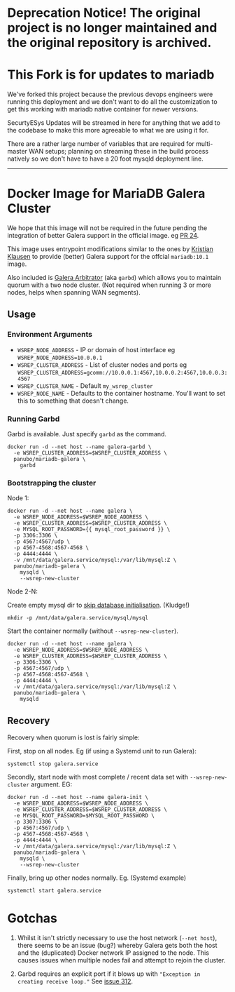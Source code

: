 # Deprecation Notice! The original project is no longer maintained and the original repository is archived.

# This Fork is for updates to mariadb
We've forked this project because the previous devops engineers were running this deployment and we don't want to do all the customization to get this working with mariadb native container for newer versions.

SecurtyESys Updates will be streamed in here for anything that we add to the codebase to make this more agreeable to what we are using it for.

There are a rather large number of variables that are required for multi-master WAN setups; planning on streaming these in the build process natively so we don't have to have a 20 foot mysqld deployment line.

---

# Docker Image for MariaDB Galera Cluster

We hope that this image will not be required in the future pending the integration of better Galera support in the official image.
eg [PR 24](https://github.com/docker-library/mariadb/pull/24/files).

This image uses entrypoint modifications similar to the ones by [Kristian Klausen](https://github.com/klausenbusk/mariadb/blob/78df6f06732897bee0a69ee6332884f9cb1f5fbd/10.1/docker-entrypoint.sh) to provide (better) Galera support for the offcial `mariadb:10.1` image.

Also included is [Galera Arbitrator](http://galeracluster.com/documentation-webpages/arbitrator.html) (aka `garbd`) which allows you to maintain quorum with a two node cluster. (Not required when running 3 or more nodes, helps when spanning WAN segments).

## Usage

### Environment Arguments

- `WSREP_NODE_ADDRESS` - IP or domain of host interface eg `WSREP_NODE_ADDRESS=10.0.0.1`
- `WSREP_CLUSTER_ADDRESS` - List of cluster nodes and ports eg `WSREP_CLUSTER_ADDRESS=gcomm://10.0.0.1:4567,10.0.0.2:4567,10.0.0.3:4567`
- `WSREP_CLUSTER_NAME` - Default `my_wsrep_cluster`
- `WSREP_NODE_NAME` - Defaults to the container hostname. You'll want to set this
to something that doesn't change.

### Running Garbd

Garbd is available. Just specify `garbd` as the command.

```
docker run -d --net host --name galera-garbd \
  -e WSREP_CLUSTER_ADDRESS=$WSREP_CLUSTER_ADDRESS \
  panubo/mariadb-galera \
    garbd
```

### Bootstrapping the cluster

Node 1:

```
docker run -d --net host --name galera \
  -e WSREP_NODE_ADDRESS=$WSREP_NODE_ADDRESS \
  -e WSREP_CLUSTER_ADDRESS=$WSREP_CLUSTER_ADDRESS \
  -e MYSQL_ROOT_PASSWORD={{ mysql_root_password }} \
  -p 3306:3306 \
  -p 4567:4567/udp \
  -p 4567-4568:4567-4568 \
  -p 4444:4444 \
  -v /mnt/data/galera.service/mysql:/var/lib/mysql:Z \
  panubo/mariadb-galera \
    mysqld \
    --wsrep-new-cluster
```

Node 2-N:

Create empty mysql dir to [skip database initialisation](https://github.com/docker-library/mariadb/pull/57). (Kludge!)

```
mkdir -p /mnt/data/galera.service/mysql/mysql
```

Start the container normally (without `--wsrep-new-cluster`).

```
docker run -d --net host --name galera \
  -e WSREP_NODE_ADDRESS=$WSREP_NODE_ADDRESS \
  -e WSREP_CLUSTER_ADDRESS=$WSREP_CLUSTER_ADDRESS \
  -p 3306:3306 \
  -p 4567:4567/udp \
  -p 4567-4568:4567-4568 \
  -p 4444:4444 \
  -v /mnt/data/galera.service/mysql:/var/lib/mysql:Z \
  panubo/mariadb-galera \
    mysqld
```

## Recovery

Recovery when quorum is lost is fairly simple:

First, stop on all nodes. Eg (if using a Systemd unit to run Galera):

```
systemctl stop galera.service
```

Secondly, start node with most complete / recent data set with `--wsrep-new-cluster` argument. EG:

```
docker run -d --net host --name galera-init \
  -e WSREP_NODE_ADDRESS=$WSREP_NODE_ADDRESS \
  -e WSREP_CLUSTER_ADDRESS=$WSREP_CLUSTER_ADDRESS \
  -e MYSQL_ROOT_PASSWORD=$MYSQL_ROOT_PASSWORD \
  -p 3307:3306 \
  -p 4567:4567/udp \
  -p 4567-4568:4567-4568 \
  -p 4444:4444 \
  -v /mnt/data/galera.service/mysql:/var/lib/mysql:Z \
  panubo/mariadb-galera \
    mysqld \
    --wsrep-new-cluster
```

Finally, bring up other nodes normally. Eg. (Systemd example)

```
systemctl start galera.service
```

# Gotchas

1. Whilst it isn't strictly necessary to use the host network (`--net host`), there seems to be an issue (bug?) whereby Galera gets both the host and the (duplicated) Docker network IP assigned to the node. This causes issues when multiple nodes fail and attempt to rejoin the cluster.

2. Garbd requires an explicit port if it blows up with `"Exception in creating receive loop."` See [issue 312](https://github.com/codership/galera/issues/312).
